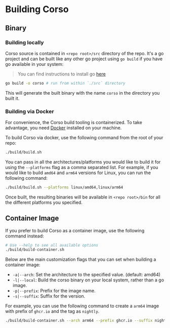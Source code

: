 # Building Corso

## Binary

### Building locally

Corso source is contained in `<repo root>/src` directory of the repo. It's a go
project and can be built like any other go project using `go build` if you have go available in your system:

> You can find instructions to install go [here](https://go.dev/doc/install)

```bash
go build -o corso # run from within `./src` directory
```

This will generate the built binary with the name `corso` in the
directory you built it.

### Building via Docker

For convenience, the Corso build tooling is containerized. To take advantage, you need
[Docker](https://www.docker.com/) installed on your machine.

To build Corso via docker, use the following command from the root of your repo:

```bash
./build/build.sh
```

You can pass in all the architectures/platforms you would like to
build it for using the `--platforms` flag as a comma separated
list. For example, if you would like to build `amd64` and `arm64`
versions for Linux, you can run the following command:

```bash
./build/build.sh --platforms linux/amd64,linux/arm64
```

Once built, the resulting binaries will be available in `<repo root>/bin` for all the different platforms you specified.

## Container Image

If you prefer to build Corso as a container image, use the following command instead:

```bash
# Use --help to see all available options
./build/build-container.sh
```

Below are the main customization flags that you can set when building a container image:

- `-a|--arch`: Set the architecture to the specified value. (default: amd64)
- `-l|--local`: Build the corso binary on your local system, rather than a go image.
- `-p|--prefix`: Prefix for the image name.
- `-s|--suffix`: Suffix for the version.

For example, you can use the following command to create a `arm64` image with prefix of `ghcr.io` and the tag as `nightly`.

```bash
./build/build-container.sh --arch arm64 --prefix ghcr.io --suffix nightly
```
